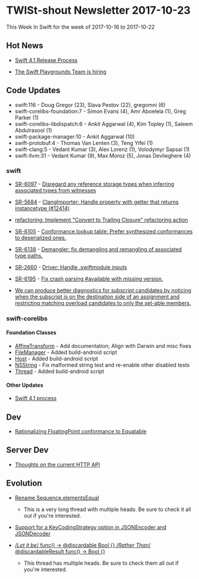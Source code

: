 # TWISt-shout Newsletter 2017-10-23
This Week In Swift for the week of 2017-10-16 to 2017-10-22

## Hot News

* [Swift 4.1 Release Process](https://swift.org/blog/swift-4-1-release-process/)

* [The Swift Playgrounds Team is hiring](https://twitter.com/najlabulous/status/921527218198609920)

## Code Updates
* swift:116 - Doug Gregor (23), Slava Pestov (22), gregomni (6)
* swift-corelibs-foundation:7 - Simon Evans (4), Amr Aboelela (1), Greg Parker (1)
* swift-corelibs-libdispatch:6 - Ankit Aggarwal (4), Kim Topley (1), Saleem Abdulrasool (1)
* swift-package-manager:10 - Ankit Aggarwal (10)
* swift-protobuf:4 - Thomas Van Lenten (3), Teng Yifei (1)
* swift-clang:5 - Vedant Kumar (3), Alex Lorenz (1), Volodymyr Sapsai (1)
* swift-llvm:31 - Vedant Kumar (9), Max Moroz (5), Jonas Devlieghere (4)

### swift
* [SR-6097](https://bugs.swift.org/browse/SR-6097) - [Disregard any reference storage types when inferring associated types from witnesses](https://github.com/apple/swift/commit/48c57860b9107b6b86d3fbe40a8d40624112ca86)

* [SR-5684](https://bugs.swift.org/browse/SR-5684) - [ClangImporter: Handle property with getter that returns instancetype (#12414)](https://github.com/apple/swift/commit/2f932ff3ea5fff171686348b8f1912cbfa64d1db)

* [refactoring: Implement "Convert to Trailing Closure" refactoring action](https://github.com/apple/swift/commit/a57199cf681fe41e25a95dd42b1972ea4f690f40)

* [SR-6105](https://bugs.swift.org/browse/SR-6105) - [Conformance lookup table: Prefer synthesized conformances to deserialized ones.](https://github.com/apple/swift/commit/f4135f963d928b5a151dbe617205dd1a87c03e5e)

* [SR-6138](https://bugs.swift.org/browse/SR-6138) - [Demangler: fix demangling and remangling of associated type paths.](https://github.com/apple/swift/commit/e21b9124eed37996a27597de592b2fdcd9633715)

* [SR-2660](https://bugs.swift.org/browse/SR-2660) - [Driver: Handle .swiftmodule inputs](https://github.com/apple/swift/commit/b81ad22cab42e8f39005016afe5d8396ac04db7c)

* [SR-6195](https://bugs.swift.org/browse/SR-6195) - [Fix crash parsing #available with missing version.](https://github.com/apple/swift/commit/03d6f25c451b4a89a19dccdbcade851c34a4d4ae)

* [We can produce better diagnostics for subscript candidates by noticing when the subscript is on the destination side of an assignment and restricting matching overload candidates to only the set-able members.](https://github.com/apple/swift/commit/18a113e584580678f24f5886248b6872749f499f)

### swift-corelibs
#### Foundation Classes
* [AffineTransform](https://github.com/apple/swift-corelibs-foundation/commits/master/Foundation/AffineTransform.swift) - Add documentation; Align with Darwin and misc fixes
* [FileManager](https://github.com/apple/swift-corelibs-foundation/commits/master/Foundation/FileManager.swift) - Added build-android script
* [Host](https://github.com/apple/swift-corelibs-foundation/commits/master/Foundation/Host.swift) - Added build-android script
* [NSString](https://github.com/apple/swift-corelibs-foundation/commits/master/Foundation/NSString.swift) - Fix malformed string test and re-enable other disabled tests
* [Thread](https://github.com/apple/swift-corelibs-foundation/commits/master/Foundation/Thread.swift) - Added build-android script
#### Other Updates
* [Swift 4.1 process](https://lists.swift.org/pipermail/swift-corelibs-dev/Week-of-Mon-20171016/001319.html)

## Dev
* [Rationalizing FloatingPoint conformance to Equatable](https://lists.swift.org/pipermail/swift-dev/Week-of-Mon-20171016/005629.html)

## Server Dev
* [Thoughts on the current HTTP API](https://lists.swift.org/pipermail/swift-server-dev/Week-of-Mon-20171016/000668.html)

## Evolution
* [Rename Sequence.elementsEqual](https://lists.swift.org/pipermail/swift-evolution/Week-of-Mon-20171016/thread.html)
  * This is a very long thread with multiple heads. Be sure to check it all out if you're interested.
  
* [Support for a KeyCodingStrategy option in JSONEncoder and JSONDecoder](https://lists.swift.org/pipermail/swift-evolution/Week-of-Mon-20171016/040587.html)

* [/*Let it be*/ func() -> @discardable Bool {} /*Rather Than*/ @discardableResult func() -> Bool {}](https://lists.swift.org/pipermail/swift-evolution/Week-of-Mon-20171016/040514.html)
  * This thread has multiple heads. Be sure to check them all out if you're interested.
